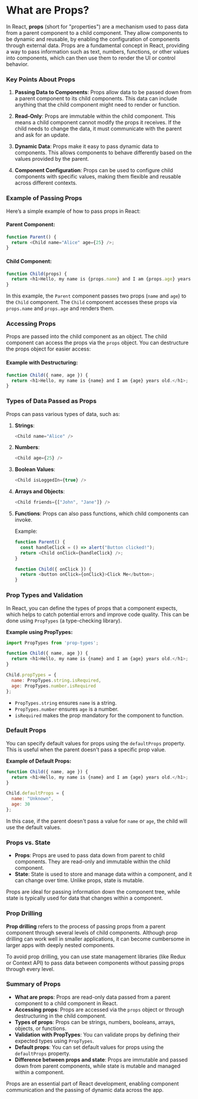 # **What are Props?**

In React, **props** (short for "properties") are a mechanism used to pass data from a parent component to a child component. They allow components to be dynamic and reusable, by enabling the configuration of components through external data. Props are a fundamental concept in React, providing a way to pass information such as text, numbers, functions, or other values into components, which can then use them to render the UI or control behavior.

### Key Points About Props

1. **Passing Data to Components**: Props allow data to be passed down from a parent component to its child components. This data can include anything that the child component might need to render or function.
   
2. **Read-Only**: Props are immutable within the child component. This means a child component cannot modify the props it receives. If the child needs to change the data, it must communicate with the parent and ask for an update.

3. **Dynamic Data**: Props make it easy to pass dynamic data to components. This allows components to behave differently based on the values provided by the parent.

4. **Component Configuration**: Props can be used to configure child components with specific values, making them flexible and reusable across different contexts.

### Example of Passing Props

Here’s a simple example of how to pass props in React:

#### Parent Component:
```javascript
function Parent() {
  return <Child name="Alice" age={25} />;
}
```

#### Child Component:
```javascript
function Child(props) {
  return <h1>Hello, my name is {props.name} and I am {props.age} years old.</h1>;
}
```
In this example, the `Parent` component passes two props (`name` and `age`) to the `Child` component. The `Child` component accesses these props via `props.name` and `props.age` and renders them.

### Accessing Props

Props are passed into the child component as an object. The child component can access the props via the `props` object. You can destructure the props object for easier access:

#### Example with Destructuring:
```javascript
function Child({ name, age }) {
  return <h1>Hello, my name is {name} and I am {age} years old.</h1>;
}
```

### Types of Data Passed as Props

Props can pass various types of data, such as:

1. **Strings**:
   ```javascript
   <Child name="Alice" />
   ```
2. **Numbers**:
   ```javascript
   <Child age={25} />
   ```
3. **Boolean Values**:
   ```javascript
   <Child isLoggedIn={true} />
   ```
4. **Arrays and Objects**:
   ```javascript
   <Child friends={["John", "Jane"]} />
   ```
5. **Functions**:
   Props can also pass functions, which child components can invoke.

   Example:
   ```javascript
   function Parent() {
     const handleClick = () => alert("Button clicked!");
     return <Child onClick={handleClick} />;
   }

   function Child({ onClick }) {
     return <button onClick={onClick}>Click Me</button>;
   }
   ```

### Prop Types and Validation

In React, you can define the types of props that a component expects, which helps to catch potential errors and improve code quality. This can be done using `PropTypes` (a type-checking library).

**Example using PropTypes:**
```javascript
import PropTypes from 'prop-types';

function Child({ name, age }) {
  return <h1>Hello, my name is {name} and I am {age} years old.</h1>;
}

Child.propTypes = {
  name: PropTypes.string.isRequired,
  age: PropTypes.number.isRequired
};
```

- `PropTypes.string` ensures `name` is a string.
- `PropTypes.number` ensures `age` is a number.
- `isRequired` makes the prop mandatory for the component to function.

### Default Props

You can specify default values for props using the `defaultProps` property. This is useful when the parent doesn't pass a specific prop value.

**Example of Default Props:**
```javascript
function Child({ name, age }) {
  return <h1>Hello, my name is {name} and I am {age} years old.</h1>;
}

Child.defaultProps = {
  name: "Unknown",
  age: 30
};
```
In this case, if the parent doesn't pass a value for `name` or `age`, the child will use the default values.

### Props vs. State

- **Props**: Props are used to pass data down from parent to child components. They are read-only and immutable within the child component.
- **State**: State is used to store and manage data within a component, and it can change over time. Unlike props, state is mutable.

Props are ideal for passing information down the component tree, while state is typically used for data that changes within a component.

### Prop Drilling

**Prop drilling** refers to the process of passing props from a parent component through several levels of child components. Although prop drilling can work well in smaller applications, it can become cumbersome in larger apps with deeply nested components.

To avoid prop drilling, you can use state management libraries (like Redux or Context API) to pass data between components without passing props through every level.

### Summary of Props

- **What are props**: Props are read-only data passed from a parent component to a child component in React.
- **Accessing props**: Props are accessed via the `props` object or through destructuring in the child component.
- **Types of props**: Props can be strings, numbers, booleans, arrays, objects, or functions.
- **Validation with PropTypes**: You can validate props by defining their expected types using `PropTypes`.
- **Default props**: You can set default values for props using the `defaultProps` property.
- **Difference between props and state**: Props are immutable and passed down from parent components, while state is mutable and managed within a component.

Props are an essential part of React development, enabling component communication and the passing of dynamic data across the app.